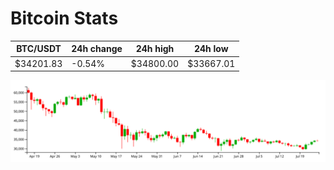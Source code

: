 # Bitcoin Stats

BTC/USDT|24h change|24h high|24h low|
|---|---|---|---|
|$34201.83|-0.54%|$34800.00|$33667.01|

<img src="./chart.svg">
